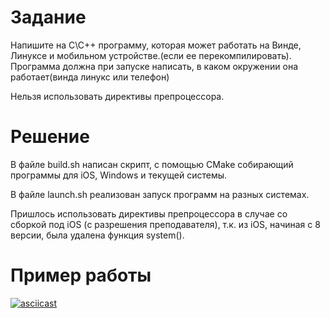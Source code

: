 # Задание
Напишите на С\С++ программу, которая может работать на Винде, Линуксе и мобильном устройстве.(если ее перекомпилировать).
Программа должна при запуске написать, в каком окружении она работает(винда линукс или телефон)

Нельзя использовать директивы препроцессора.

# Решение

В файле build.sh написан скрипт, с помощью CMake собирающий программы для iOS, Windows и текущей системы.

В файле launch.sh реализован запуск программ на разных системах.

Пришлось использовать директивы препроцессора в случае со сборкой под iOS (с разрешения преподавателя), т.к. из iOS, начиная с 8 версии, была удалена функция system().

# Пример работы
[![asciicast](https://asciinema.org/a/dzEUL60tTbAlHh9DJAjgkmR37.svg)](https://asciinema.org/a/dzEUL60tTbAlHh9DJAjgkmR37)
